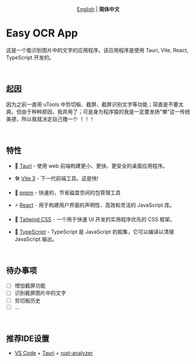 <p align='center'>
<a href="https://github.com/qiuqfang/easy_ocr_app/blob/main/README.md">English</a> | <b>简体中文</b>
</p>

# Easy OCR App

这是一个能识别图片中的文字的应用程序。该应用程序是使用 Tauri, Vite, React, TypeScript 开发的。

<br />

## 起因

因为之前一直用 uTools 中剪切板、截屏、截屏识别文字等功能；简直是不要太爽。但由于种种原因，我弃用了；可是身为程序猿的我是一定要发扬"懒"这一传统美德，所以我就决定自己撸一个 ！！！

<br />

## 特性

- 🔌 [Tauri](https://github.com/tauri-apps/tauri) - 使用 web 前端构建更小、更快、更安全的桌面应用程序。

- 🛠 [Vite 3](https://github.com/vitejs/vite) - 下一代前端工具。这是快!

- 📡 [pnpm](https://pnpm.io/) - 快速的，节省磁盘空间的包管理工具

- ⚡️ [React](https://github.com/vuejs/core) - 用于构建用户界面的声明性、高效和灵活的 JavaScript 库。

- 🎨 [Tailwind CSS](https://github.com/tailwindlabs/tailwindcss) - 一个用于快速 UI 开发的实用程序优先的 CSS 框架。

- 🦾 [TypeScript](https://github.com/microsoft/TypeScript) - TypeScript 是 JavaScript 的超集，它可以编译以清理 JavaScript 输出。

<br/>

## 待办事项

- [ ] 增加截屏功能
- [ ] 识别截屏图片中的文字
- [ ] 剪切板历史
- [ ] ...

<br />

## 推荐IDE设置

- [VS Code](https://code.visualstudio.com/) + [Tauri](https://marketplace.visualstudio.com/items?itemName=tauri-apps.tauri-vscode) + [rust-analyzer](https://marketplace.visualstudio.com/items?itemName=rust-lang.rust-analyzer)

<br />
